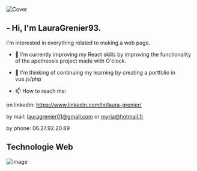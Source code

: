 ![Cover](https://github.com/NicolasBrondin/NicolasBrondin/blob/master/image/kanban.jpg)

## - Hi, I'm LauraGrenier93.

 I'm interested in everything related to making a web page.
 
- 🌱 I'm currently improving my React skills by improving the functionality of the apotheosis project made with O'clock. 

- 💬 I'm thinking of continuing my learning by creating a portfolio in vue.js/php

- 📫 How to reach me:

on linkedin: https://www.linkedin.com/in/laura-grenier/

by mail: lauragrenier01@gmail.com or myria@hotmail.fr

by phone: 06.27.92.20.89

## Technologie Web

![image](https://user-images.githubusercontent.com/68386529/121557344-f85e0500-ca14-11eb-84b7-c8b96b341488.png)
